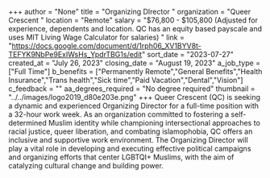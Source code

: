 +++
author = "None"
title = "Organizing DIrector "
organization = "Queer Crescent "
location = "Remote"
salary = "$76,800 - $105,800 (Adjusted for experience, dependents and location. QC has an equity based payscale and uses MIT Living Wage Calculator for salaries)    "
link = "https://docs.google.com/document/d/1rph06_XV1BYV8t-TEFYK9NbPe9ExIWsHs_YpdrTBG1s/edit"
sort_date = "2023-07-27"
created_at = "July 26, 2023"
closing_date = "August 19, 2023"
a_job_type = ["Full Time"]
b_benefits = ["Permanently Remote","General Benefits","Health Insurance","Trans health","Sick time","Paid Vacation","Dental","Vision"]
c_feedback = ""
aa_degrees_required = "No degree required"
thumbnail = "../../images/logo2019_d80e203e.png"
+++
Queer Crescent (QC) is seeking a dynamic and experienced Organizing Director for a full-time position with a 32-hour work week. As an organization committed to fostering a self-determined Muslim identity while championing intersectional approaches to racial justice, queer liberation, and combating islamophobia, QC offers an inclusive and supportive work environment. The Organizing Director will play a vital role in developing and executing effective political campaigns and organizing efforts that center LGBTQI+ Muslims, with the aim of catalyzing cultural change and building power.